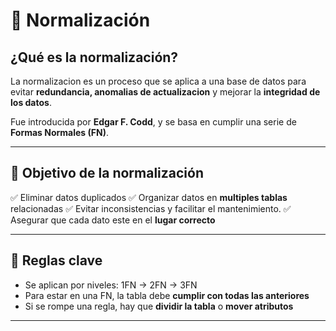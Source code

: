 # 🧼 Normalización

## ¿Qué es la normalización?

La normalizacion es un proceso que se aplica a una base de datos para evitar **redundancia, anomalias de actualizacion** y mejorar la **integridad de los datos**.
  
Fue introducida por **Edgar F. Codd**, y se basa en cumplir una serie de **Formas Normales (FN)**.

---

## 🎯 Objetivo de la normalización

✅ Eliminar datos duplicados
✅ Organizar datos en **multiples tablas** relacionadas
✅ Evitar inconsistencias y facilitar el mantenimiento.
✅ Asegurar que cada dato este en el **lugar correcto**

---

## 🧠 Reglas clave

- Se aplican por niveles: 1FN → 2FN → 3FN
- Para estar en una FN, la tabla debe **cumplir con todas las anteriores**
- Si se rompe una regla, hay que **dividir la tabla** o **mover atributos**

---
